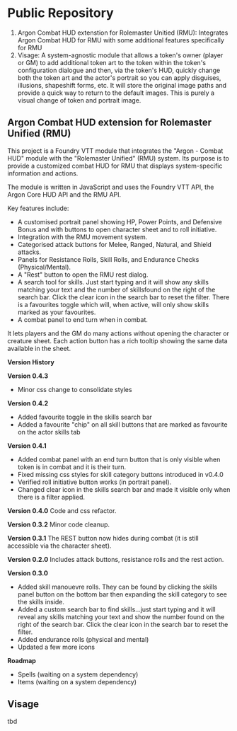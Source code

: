 # Public Repository

1. Argon Combat HUD extenstion for Rolemaster Unitied (RMU): Integrates Argon Combat HUD for RMU with some additional features specifically for RMU
2. Visage: A system-agnostic module that allows a token's owner (player or GM) to add additional token art to the token within the token's configuration dialogue and then, via the token's HUD, quickly change both the token art and the actor's portrait so you can apply disguises, illusions, shapeshift forms, etc. It will store the original image paths and provide a quick way to return to the default images. This is purely a visual change of token and portrait image.

## Argon Combat HUD extension for Rolemaster Unified (RMU)

This project is a Foundry VTT module that integrates the "Argon - Combat HUD" module with the "Rolemaster Unified" (RMU) system. Its purpose is to provide a customized combat HUD for RMU that displays system-specific information and actions.

The module is written in JavaScript and uses the Foundry VTT API, the Argon Core HUD API and the RMU API.

Key features include:

*   A customised portrait panel showing HP, Power Points, and Defensive Bonus and with buttons to open character sheet and to roll initiative.
*   Integration with the RMU movement system.
*   Categorised attack buttons for Melee, Ranged, Natural, and Shield attacks.
*   Panels for Resistance Rolls, Skill Rolls, and Endurance Checks (Physical/Mental).
*   A "Rest" button to open the RMU rest dialog.
*   A search tool for skills. Just start typing and it will show any skills matching your text and the number of skillsfound on the right of the search bar. Click the clear icon in the search bar to reset the filter. There is a favourites toggle which will, when active, will only show skills marked as your favourites.
*   A combat panel to end turn when in combat.

It lets players and the GM do many actions without opening the character or creature sheet. Each action button has a rich tooltip showing the same data available in the sheet.


**Version History**

**Version 0.4.3**
*   Minor css change to consolidate styles

**Version 0.4.2**
*   Added favourite toggle in the skills search bar
*   Added a favourite "chip" on all skill buttons that are marked as favourite on the actor skills tab

**Version 0.4.1**
*   Added combat panel with an end turn button that is only visible when token is in combat and it is their turn.
*   Fixed missing css styles for skill category buttons introduced in v0.4.0
*   Verified roll initiative button works (in portrait panel).
*   Changed clear icon in the skills search bar and made it visible only when there is a filter applied.

**Version 0.4.0**
Code and css refactor.

**Version 0.3.2**
Minor code cleanup.

**Version 0.3.1**
The REST button now hides during combat (it is still accessible via the character sheet).

**Version 0.2.0**
Includes attack buttons, resistance rolls and the rest action.

**Version 0.3.0**
*   Added skill manouevre rolls. They can be found by clicking the skills panel button on the bottom bar then expanding the skill category to see the skills inside.
*   Added a custom search bar to find skills...just start typing and it will reveal any skills matching your text and show the number found on the right of the search bar. Click the clear icon in the search bar to reset the filter.
*   Added endurance rolls (physical and mental)
*   Updated a few more icons

**Roadmap**
*   Spells (waiting on a system dependency)
*   Items (waiting on a system dependency)

## Visage

tbd

